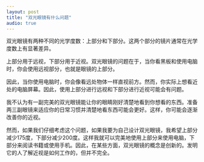 ```yaml
---
layout: post
title: "双光眼镜有什么问题"
audio: true  
---
```


双光眼镜有两种不同的光学度数：上部分和下部分。这两个部分的镜片通常在光学度数上有显著差异。

上部分用于远视，下部分用于近视。双光眼镜的问题在于，当你看黑板和使用电脑时，你会使用远视部分，也就是眼镜的上部分。

因此，当你使用电脑时，你会像看远处物体一样直视前方。然而，你实际上想看近处的电脑屏幕。因此，使用上部分进行远视和下部分进行近视可能会有问题。

我不认为有一副完美的双光眼镜能让你的眼睛刚好清楚地看到你想看的东西。准备两三副眼镜来适应你的日常习惯并清楚地看东西可能会更好。这样，你可能会逐渐改善你的近视。

然而，如果我们仔细考虑这个问题，如果我要为自己设计双光眼镜，我希望上部分减少175度，下部分减少200度。这样我就可以完美地使用上部分来使用电脑，下部分来阅读书籍或使用手机。因此，在某些方面，双光眼镜的概念是创新的。发明它的人了解近视是如何工作的，但并不完全。
